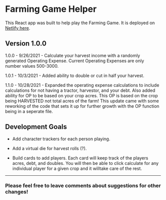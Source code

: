 # Farming Game Helper

This React app was built to help play the Farming Game. It is deployed on [Netlify here](https://farming-game-helper.netlify.app/).

## Version 1.0.0

1.0.0 - 9/26/2021 - Calculate your harvest income with a randomly generated Operating Expense. Current Operating Expenses are only number values 500-3000.

1.0.1 - 10/3/2021 - Added ability to double or cut in half your harvest.

1.1.0 - 10/28/2021 - Expanded the operating expense calculations to include calculations for not having a tractor, harvestor, and your debt. Also added ability for OP to be based on your crop acres. This OP is based on the crop being HARVESTED not total acres of the farm! This update came with some reworking of the code that sets it up for further growth with the OP function being in a seperate file.

## Development Goals

- Add character trackers for each person playing.

- Add a virtual die for harvest rolls (?).

- Build cards to add players. Each card will keep track of the players acres, debt, and doubles. You will then be able to click calculate for any individual player for a given crop and it willtake care of the rest.

---

### Please feel free to leave comments about suggestions for other changes!
